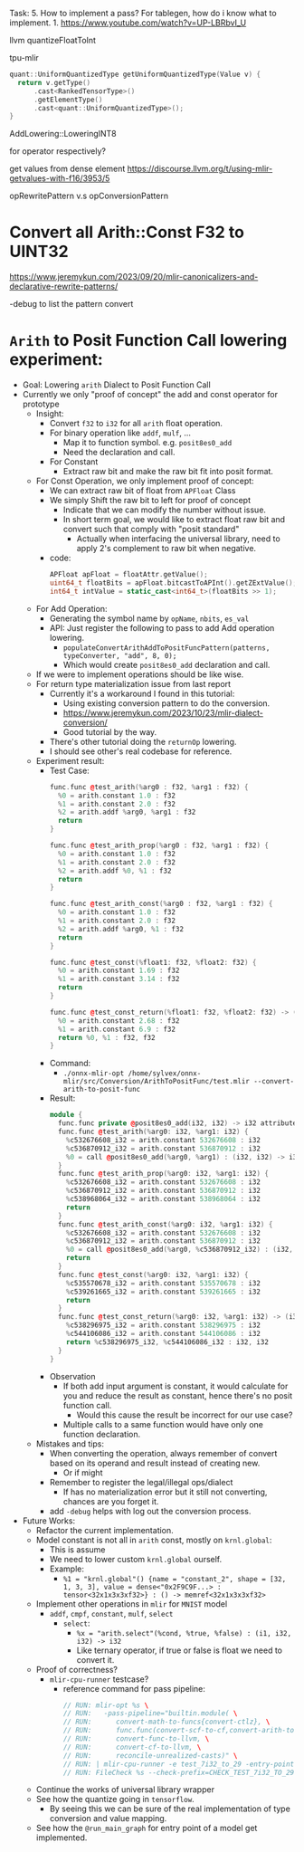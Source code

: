 Task:
5. How to implement a pass? For tablegen, how do i know what to implement.
	1. https://www.youtube.com/watch?v=UP-LBRbvI_U

llvm
quantizeFloatToInt

tpu-mlir
```cpp
quant::UniformQuantizedType getUniformQuantizedType(Value v) {
  return v.getType()
      .cast<RankedTensorType>()
      .getElementType()
      .cast<quant::UniformQuantizedType>();
}
```

AddLowering::LoweringINT8

for operator respectively?

get values from dense element
https://discourse.llvm.org/t/using-mlir-getvalues-with-f16/3953/5

opRewritePattern v.s opConversionPattern
# Convert all Arith::Const F32 to UINT32

https://www.jeremykun.com/2023/09/20/mlir-canonicalizers-and-declarative-rewrite-patterns/

-debug to list the pattern convert

# `Arith` to Posit Function Call lowering experiment:

- Goal: Lowering `arith` Dialect to Posit Function Call
- Currently we only "proof of concept" the add and const operator for prototype
	- Insight:
		- Convert `f32` to `i32` for all `arith` float operation.
		- For binary operation like `addf`, `mulf`, ...
			- Map it to function symbol. e.g. `posit8es0_add`
			- Need the declaration and call.
		- For Constant
			- Extract raw bit and make the raw bit fit into posit format.
	- For Const Operation, we only implement proof of concept:
		- We can extract raw bit of float from `APFloat` Class
		- We simply Shift the raw bit to left for proof of concept
			- Indicate that we can modify the number without issue.
			- In short term goal, we would like to extract float raw bit and convert such that comply with "posit standard"
				- Actually when interfacing the universal library, need to apply 2's complement to raw bit when negative.
		- code:
			```cpp
			APFloat apFloat = floatAttr.getValue();
			uint64_t floatBits = apFloat.bitcastToAPInt().getZExtValue();
			int64_t intValue = static_cast<int64_t>(floatBits >> 1);
			```
	- For Add Operation:
		- Generating the symbol name by `opName`, `nbits`, `es_val`
		- API: Just register the following to pass to add Add operation lowering.
			- `populateConvertArithAddToPositFuncPattern(patterns, typeConverter, "add", 8, 0);`
			- Which would create `posit8es0_add` declaration and call.
	- If we were to implement operations should be like wise.
	- For return type materialization issue from last report
		- Currently it's a workaround I found in this tutorial:
			- Using existing conversion pattern to do the conversion.
			- https://www.jeremykun.com/2023/10/23/mlir-dialect-conversion/
			- Good tutorial by the way.
		- There's other tutorial doing the `returnOp` lowering.
		- I should see other's real codebase for reference.
	- Experiment result:
		- Test Case:
			```cpp
			func.func @test_arith(%arg0 : f32, %arg1 : f32) {
			  %0 = arith.constant 1.0 : f32
			  %1 = arith.constant 2.0 : f32
			  %2 = arith.addf %arg0, %arg1 : f32
			  return
			}
			
			func.func @test_arith_prop(%arg0 : f32, %arg1 : f32) {
			  %0 = arith.constant 1.0 : f32
			  %1 = arith.constant 2.0 : f32
			  %2 = arith.addf %0, %1 : f32
			  return
			}
			
			func.func @test_arith_const(%arg0 : f32, %arg1 : f32) {
			  %0 = arith.constant 1.0 : f32
			  %1 = arith.constant 2.0 : f32
			  %2 = arith.addf %arg0, %1 : f32
			  return
			}
			
			func.func @test_const(%float1: f32, %float2: f32) {
			  %0 = arith.constant 1.69 : f32
			  %1 = arith.constant 3.14 : f32
			  return
			}
			
			func.func @test_const_return(%float1: f32, %float2: f32) -> (f32, f32) {
			  %0 = arith.constant 2.68 : f32
			  %1 = arith.constant 6.9 : f32
			  return %0, %1 : f32, f32
			}
			```
		- Command: 
			- `./onnx-mlir-opt /home/sylvex/onnx-mlir/src/Conversion/ArithToPositFunc/test.mlir --convert-arith-to-posit-func`
		- Result:
			```cpp
			module {
			  func.func private @posit8es0_add(i32, i32) -> i32 attributes {llvm.readnone}
			  func.func @test_arith(%arg0: i32, %arg1: i32) {
			    %c532676608_i32 = arith.constant 532676608 : i32
			    %c536870912_i32 = arith.constant 536870912 : i32
			    %0 = call @posit8es0_add(%arg0, %arg1) : (i32, i32) -> i32                  return
			  }
			  func.func @test_arith_prop(%arg0: i32, %arg1: i32) {
			    %c532676608_i32 = arith.constant 532676608 : i32
			    %c536870912_i32 = arith.constant 536870912 : i32
			    %c538968064_i32 = arith.constant 538968064 : i32
			    return
			  }
			  func.func @test_arith_const(%arg0: i32, %arg1: i32) {
			    %c532676608_i32 = arith.constant 532676608 : i32
			    %c536870912_i32 = arith.constant 536870912 : i32
			    %0 = call @posit8es0_add(%arg0, %c536870912_i32) : (i32, i32) -> i32
			    return
			  }
			  func.func @test_const(%arg0: i32, %arg1: i32) {
			    %c535570678_i32 = arith.constant 535570678 : i32
			    %c539261665_i32 = arith.constant 539261665 : i32
			    return
			  }
			  func.func @test_const_return(%arg0: i32, %arg1: i32) -> (i32, i32) {
			    %c538296975_i32 = arith.constant 538296975 : i32
			    %c544106086_i32 = arith.constant 544106086 : i32
			    return %c538296975_i32, %c544106086_i32 : i32, i32
			  }
			}
			```
		- Observation
			- If both add input argument is constant, it would calculate for you and reduce the result as constant, hence there's no posit function call.
				- Would this cause the result be incorrect for our use case?
			- Multiple calls to a same function would have only one function declaration.
	- Mistakes and tips:
		- When converting the operation, always remember of convert based on its operand and result instead of creating new.
			- Or if might
		- Remember to register the legal/illegal ops/dialect
			- If has no materialization error but it still not converting, chances are you forget it.
		- add `-debug` helps with log out the conversion process.
- Future Works:
	- Refactor the current implementation.
	- Model constant is not all in `arith` const, mostly on `krnl.global`:
		- This is assume
		- We need to lower custom `krnl.global` ourself.
		- Example:
			- `%1 = "krnl.global"() {name = "constant_2", shape = [32, 1, 3, 3], value = dense<"0x2F9C9F...> : tensor<32x1x3x3xf32>} : () -> memref<32x1x3x3xf32>`
	- Implement other operations in `mlir` for `MNIST` model
		- `addf`, `cmpf`, `constant`, `mulf`, `select`
			- `select`: 
				- `%x = "arith.select"(%cond, %true, %false) : (i1, i32, i32) -> i32`
				- Like ternary operator, if true or false is float we need to convert it.
	- Proof of correctness?
		- `mlir-cpu-runner` testcase?
			- reference command for pass pipeline:
				```cpp
				// RUN: mlir-opt %s \
				// RUN:   -pass-pipeline="builtin.module( \
				// RUN:      convert-math-to-funcs{convert-ctlz}, \
				// RUN:      func.func(convert-scf-to-cf,convert-arith-to-llvm), \
				// RUN:      convert-func-to-llvm, \
				// RUN:      convert-cf-to-llvm, \
				// RUN:      reconcile-unrealized-casts)" \
				// RUN: | mlir-cpu-runner -e test_7i32_to_29 -entry-point-result=i32 > %t
				// RUN: FileCheck %s --check-prefix=CHECK_TEST_7i32_TO_29 < %t
				```
	- Continue the works of universal library wrapper
	- See how the quantize going in `tensorflow`.
		- By seeing this we can be sure of the real implementation of type conversion and value mapping.
	- See how the `@run_main_graph` for entry point of a model get implemented.

